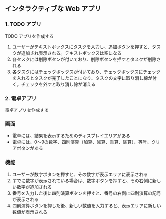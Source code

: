 ## インタラクティブな Web アプリ

### 1. TODO アプリ
TODO アプリを作成する

1. ユーザーがテキストボックスにタスクを入力し、追加ボタンを押すと、タスクが追加され表示される。テキストボックスは空になる
2. 各タスクには削除ボタンが付いており、削除ボタンを押すとタスクが削除される
3. 各タスクにはチェックボックスが付いており、チェックボックスにチェックを入れるとタスクが完了したことになり、タスクの文字に取り消し線が付く。チェックを外すと取り消し線が消える

### 2. 電卓アプリ
電卓アプリを作成する

### 画面
- 電卓には、結果を表示するためのディスプレイエリアがある
- 電卓には、0～9の数字、四則演算（加算、減算、乗算、除算）、等号、クリアボタンがある

### 機能
1. ユーザーが数字ボタンを押すと、その数字が表示エリアに表示される
2. すでに数字が表示されている場合は、数字ボタンを押すと、その右側に新しい数字が追加される
3. 番号を入力した後に四則演算ボタンを押すと、番号の右側に四則演算の記号が表示される
4. 四則演算ボタンを押した後、新しい数値を入力すると、表示エリアに新しい数値が表示される
